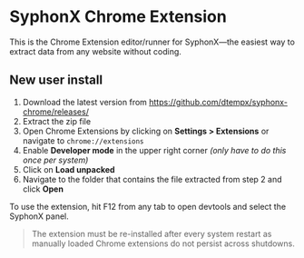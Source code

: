 # SyphonX Chrome Extension

This is the Chrome Extension editor/runner for SyphonX—the easiest way to extract data from any website without coding.

## New user install
1. Download the latest version from https://github.com/dtempx/syphonx-chrome/releases/
2. Extract the zip file
3. Open Chrome Extensions by clicking on **Settings > Extensions** or navigate to `chrome://extensions`
4. Enable **Developer mode** in the upper right corner *(only have to do this once per system)*
5. Click on **Load unpacked**
6. Navigate to the folder that contains the file extracted from step 2 and click **Open**

To use the extension, hit F12 from any tab to open devtools and select the SyphonX panel.

> The extension must be re-installed after every system restart as manually loaded Chrome extensions do not persist across shutdowns.
